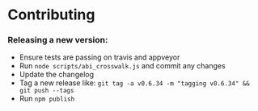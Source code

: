 # Contributing


### Releasing a new version:

- Ensure tests are passing on travis and appveyor
- Run `node scripts/abi_crosswalk.js` and commit any changes
- Update the changelog
- Tag a new release like: `git tag -a v0.6.34 -m "tagging v0.6.34" && git push --tags`
- Run `npm publish`
